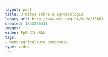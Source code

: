 ```yaml
---
layout: post
title: 3 mitos sobre a agroecologia
legacy_url: http://www.mst.org.br/node/13661
created: 1343236431
images: ''
video: FpEL21Lr8kk
tags:
- menu:agricultura camponesa
type: video
---
```



 
